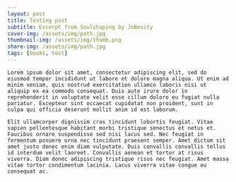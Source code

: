 ```yaml
---
layout: post
title: Testing post
subtitle: Excerpt from Soulshaping by JoBesity
cover-img: /assets/img/path.jpg
thumbnail-img: /assets/img/thumb.png
share-img: /assets/img/path.jpg
tags: [books, test]
---
```


    Lorem ipsum dolor sit amet, consectetur adipiscing elit, sed do eiusmod tempor incididunt ut labore et dolore magna aliqua. Ut enim ad minim veniam, quis nostrud exercitation ullamco laboris nisi ut aliquip ex ea commodo consequat. Duis aute irure dolor in reprehenderit in voluptate velit esse cillum dolore eu fugiat nulla pariatur. Excepteur sint occaecat cupidatat non proident, sunt in culpa qui officia deserunt mollit anim id est laborum.

    Elit ullamcorper dignissim cras tincidunt lobortis feugiat. Vitae sapien pellentesque habitant morbi tristique senectus et netus et. Faucibus ornare suspendisse sed nisi lacus sed. Nec feugiat in fermentum posuere urna nec tincidunt praesent semper. Amet dictum sit amet justo donec enim diam vulputate. Duis convallis convallis tellus id interdum velit laoreet. Convallis aenean et tortor at risus viverra. Diam donec adipiscing tristique risus nec feugiat. Amet massa vitae tortor condimentum lacinia. Lacus viverra vitae congue eu consequat ac.